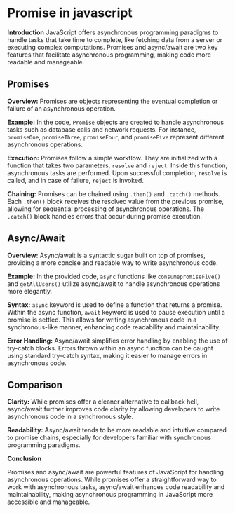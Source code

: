 # Promise in javascript

**Introduction**
JavaScript offers asynchronous programming paradigms to handle tasks that take time to complete, like fetching data from a server or executing complex computations. Promises and async/await are two key features that facilitate asynchronous programming, making code more readable and manageable.

## Promises

**Overview:** Promises are objects representing the eventual completion or failure of an asynchronous operation.

**Example:** In the code, `Promise` objects are created to handle asynchronous tasks such as database calls and network requests. For instance, `promiseOne`, `promiseThree`, `promiseFour`, and `promiseFive` represent different asynchronous operations.

**Execution:** Promises follow a simple workflow. They are initialized with a function that takes two parameters, `resolve` and `reject`. Inside this function, asynchronous tasks are performed. Upon successful completion, `resolve` is called, and in case of failure, `reject` is invoked.

**Chaining:** Promises can be chained using `.then()` and `.catch()` methods. Each `.then()` block receives the resolved value from the previous promise, allowing for sequential processing of asynchronous operations. The `.catch()` block handles errors that occur during promise execution.

## Async/Await

**Overview:** Async/await is a syntactic sugar built on top of promises, providing a more concise and readable way to write asynchronous code.

**Example:** In the provided code, `async` functions like `consumepromiseFive()` and `getAllUsers()` utilize async/await to handle asynchronous operations more elegantly.

**Syntax:** `async` keyword is used to define a function that returns a promise. Within the async function, `await` keyword is used to pause execution until a promise is settled. This allows for writing asynchronous code in a synchronous-like manner, enhancing code readability and maintainability.

**Error Handling:** Async/await simplifies error handling by enabling the use of try-catch blocks. Errors thrown within an async function can be caught using standard try-catch syntax, making it easier to manage errors in asynchronous code.

## Comparison

**Clarity:** While promises offer a cleaner alternative to callback hell, async/await further improves code clarity by allowing developers to write asynchronous code in a synchronous style.

**Readability:** Async/await tends to be more readable and intuitive compared to promise chains, especially for developers familiar with synchronous programming paradigms.

**Conclusion**

Promises and async/await are powerful features of JavaScript for handling asynchronous operations. While promises offer a straightforward way to work with asynchronous tasks, async/await enhances code readability and maintainability, making asynchronous programming in JavaScript more accessible and manageable.

